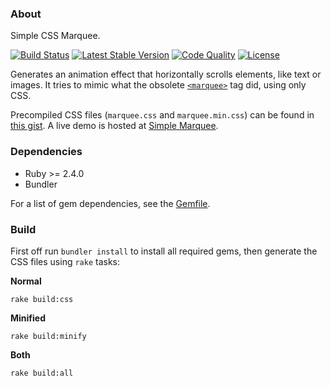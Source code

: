 ### About

Simple CSS Marquee.

[![Build Status](https://img.shields.io/travis/com/AlfredoRamos/simple-marquee.svg?style=flat-square)](https://travis-ci.com/AlfredoRamos/simple-marquee)
[![Latest Stable Version](https://img.shields.io/github/tag/AlfredoRamos/simple-marquee.svg?style=flat-square&label=stable)](https://github.com/AlfredoRamos/simple-marquee/releases)
[![Code Quality](https://img.shields.io/codacy/grade/63fcd59694174ec88466aff031a8868b.svg?style=flat-square)](https://app.codacy.com/manual/AlfredoRamos/simple-marquee/dashboard)
[![License](https://img.shields.io/github/license/AlfredoRamos/simple-marquee.svg?style=flat-square)](https://raw.githubusercontent.com/AlfredoRamos/simple-marquee/master/LICENSE)

Generates an animation effect that horizontally scrolls elements, like text or images. It tries to mimic what the obsolete [`<marquee>`](https://developer.mozilla.org/en-US/docs/Web/HTML/Element/marquee) tag did, using only CSS.

Precompiled CSS files (`marquee.css` and `marquee.min.css`) can be found in [this gist](https://gist.github.com/AlfredoRamos/241ebc49763fd6d8d805878e29b9c804). A live demo is hosted at [Simple Marquee](https://alfredoramos.github.io/simple-marquee).

### Dependencies

- Ruby >= 2.4.0
- Bundler

For a list of gem dependencies, see the [Gemfile](https://github.com/AlfredoRamos/simple-marquee/blob/master/Gemfile).

### Build

First off run `bundler install` to install all required gems, then generate the CSS files using `rake` tasks:

**Normal**

```shell
rake build:css
```

**Minified**

```shell
rake build:minify
```

**Both**

```shell
rake build:all
```

